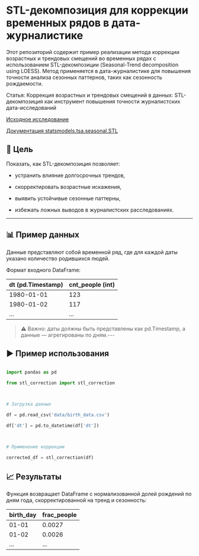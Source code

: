 # STL-декомпозиция для коррекции временных рядов в дата-журналистике



Этот репозиторий содержит пример реализации метода коррекции возрастных и трендовых смещений во временных рядах с использованием STL-декомпозиции (Seasonal-Trend decomposition using LOESS). Метод применяется в дата-журналистике для повышения точности анализа сезонных паттернов, таких как сезонность рождаемости.



Статья: Коррекция возрастных и трендовых смещений в данных: STL-декомпозиция как инструмент повышения точности журналистских дата-исследований

[Исходное исследование](https://t-j.ru/birthday-stat/)

[Документация statsmodels.tsa.seasonal.STL](https://www.statsmodels.org/dev/generated/statsmodels.tsa.seasonal.STL.html)



## 📌 Цель



Показать, как STL-декомпозиция позволяет:

- устранить влияние долгосрочных трендов,

- скорректировать возрастные искажения,

- выявить устойчивые сезонные паттерны,

- избежать ложных выводов в журналистских расследованиях.



---



## 📊 Пример данных



Данные представляют собой временной ряд, где для каждой даты указано количество родившихся людей.  

Формат входного DataFrame:



| dt (pd.Timestamp) | cnt_people (int) |
|-------------------|------------------|
| 1980-01-01        | 123              |
| 1980-01-02        | 117              |
| ...               | ...              |


> ⚠️ Важно: даты должны быть представлены как pd.Timestamp, а данные — агрегированы по дням.---



## ▶️ Пример использования



```python

import pandas as pd

from stl_correction import stl_correction



# Загрузка данных

df = pd.read_csv('data/birth_data.csv')

df['dt'] = pd.to_datetime(df['dt'])



# Применение коррекции

corrected_df = stl_correction(df)

```





## 📈 Результаты

Функция возвращает DataFrame с нормализованной долей рождений по дням года, скорректированной на тренд и сезонность:

| birth_day | frac_people |
|-----------|-------------|
| 01-01     | 0.0027      |
| 01-02     | 0.0026      |
| ...       | ...         |



